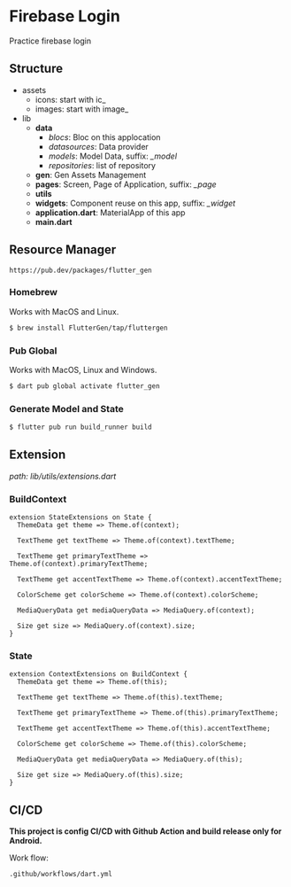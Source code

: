 # Firebase Login
Practice firebase login

## Structure
- assets
  - icons: start with ic_ 
  - images: start with image_
- lib 
    - __data__
        - _blocs_: Bloc on this applocation
        - _datasources_: Data provider
        - _models_: Model Data, suffix: *_model*
        - _repositories_: list of repository
    - __gen__: Gen Assets Management
    - __pages__: Screen, Page of Application, suffix: *_page*
    - __utils__
    - __widgets__: Component reuse on this app, suffix: *_widget*
    - __application.dart__: MaterialApp of this app
    - __main.dart__


## Resource Manager
```
https://pub.dev/packages/flutter_gen
```
### Homebrew
Works with MacOS and Linux.
```sh
$ brew install FlutterGen/tap/fluttergen
```
### Pub Global
Works with MacOS, Linux and Windows.
```sh
$ dart pub global activate flutter_gen
```
### Generate Model and State
```sh
$ flutter pub run build_runner build
```

## Extension
_path: lib/utils/extensions.dart_

### BuildContext
```
extension StateExtensions on State {
  ThemeData get theme => Theme.of(context);

  TextTheme get textTheme => Theme.of(context).textTheme;

  TextTheme get primaryTextTheme => Theme.of(context).primaryTextTheme;

  TextTheme get accentTextTheme => Theme.of(context).accentTextTheme;

  ColorScheme get colorScheme => Theme.of(context).colorScheme;

  MediaQueryData get mediaQueryData => MediaQuery.of(context);

  Size get size => MediaQuery.of(context).size;
}
```
### State
```
extension ContextExtensions on BuildContext {
  ThemeData get theme => Theme.of(this);

  TextTheme get textTheme => Theme.of(this).textTheme;

  TextTheme get primaryTextTheme => Theme.of(this).primaryTextTheme;

  TextTheme get accentTextTheme => Theme.of(this).accentTextTheme;

  ColorScheme get colorScheme => Theme.of(this).colorScheme;

  MediaQueryData get mediaQueryData => MediaQuery.of(this);

  Size get size => MediaQuery.of(this).size;
}
```

## CI/CD 
__This project is config CI/CD with Github Action and build release only for Android.__

Work flow:
```
.github/workflows/dart.yml
```
